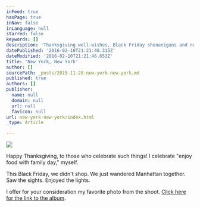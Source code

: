 ```yaml
---
inFeed: true
hasPage: true
inNav: false
inLanguage: null
starred: false
keywords: []
description: 'Thanksgiving well-wishes, Black Friday shenanigans and not much else.'
datePublished: '2016-02-10T21:21:48.315Z'
dateModified: '2016-02-10T21:21:46.653Z'
title: 'New York, New York'
author: []
sourcePath: _posts/2015-11-28-new-york-new-york.md
published: true
authors: []
publisher:
  name: null
  domain: null
  url: null
  favicon: null
url: new-york-new-york/index.html
_type: Article

---
```

![](https://the-grid-user-content.s3-us-west-2.amazonaws.com/ccf46f7b-3f1c-4402-8fd4-90a3831c518e.JPG)

Happy Thanksgiving, to those who celebrate such things! I celebrate "enjoy food with family day," myself. 

This Black Friday, we didn't shop. We just wandered Manhattan together. Saw the sights. Enjoyed the lights. 

I offer for your consideration my favorite photo from the shoot. [Click here for the link to the album][0].

[0]: http://on.fb.me/1R48WAm